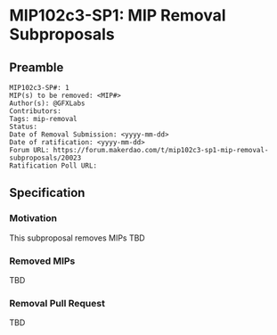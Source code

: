# MIP102c3-SP1: MIP Removal Subproposals

## Preamble

```
MIP102c3-SP#: 1
MIP(s) to be removed: <MIP#>
Author(s): @GFXLabs
Contributors:
Tags: mip-removal
Status:
Date of Removal Submission: <yyyy-mm-dd>
Date of ratification: <yyyy-mm-dd>
Forum URL: https://forum.makerdao.com/t/mip102c3-sp1-mip-removal-subproposals/20023
Ratification Poll URL:
```

## Specification

### Motivation

This subproposal removes MIPs TBD

### Removed MIPs

TBD
 
### Removal Pull Request

TBD